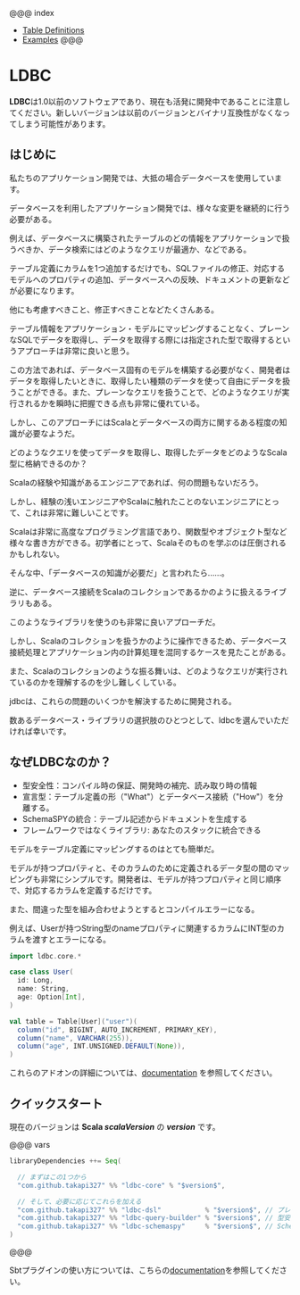 @@@ index
 * [Table Definitions](./01-Table-Definitions.md)
 * [Examples](./02-Examples.md)
@@@

# LDBC

**LDBC**は1.0以前のソフトウェアであり、現在も活発に開発中であることに注意してください。新しいバージョンは以前のバージョンとバイナリ互換性がなくなってしまう可能性があります。

## はじめに

私たちのアプリケーション開発では、大抵の場合データベースを使用しています。

データベースを利用したアプリケーション開発では、様々な変更を継続的に行う必要がある。

例えば、データベースに構築されたテーブルのどの情報をアプリケーションで扱うべきか、データ検索にはどのようなクエリが最適か、などである。

テーブル定義にカラムを1つ追加するだけでも、SQLファイルの修正、対応するモデルへのプロパティの追加、データベースへの反映、ドキュメントの更新などが必要になります。

他にも考慮すべきこと、修正すべきことなどたくさんある。

テーブル情報をアプリケーション・モデルにマッピングすることなく、プレーンなSQLでデータを取得し、データを取得する際には指定された型で取得するというアプローチは非常に良いと思う。

この方法であれば、データベース固有のモデルを構築する必要がなく、開発者はデータを取得したいときに、取得したい種類のデータを使って自由にデータを扱うことができる。また、プレーンなクエリを扱うことで、どのようなクエリが実行されるかを瞬時に把握できる点も非常に優れている。

しかし、このアプローチにはScalaとデータベースの両方に関するある程度の知識が必要なようだ。

どのようなクエリを使ってデータを取得し、取得したデータをどのようなScala型に格納できるのか？

Scalaの経験や知識があるエンジニアであれば、何の問題もないだろう。

しかし、経験の浅いエンジニアやScalaに触れたことのないエンジニアにとって、これは非常に難しいことです。

Scalaは非常に高度なプログラミング言語であり、関数型やオブジェクト型など様々な書き方ができる。初学者にとって、Scalaそのものを学ぶのは圧倒されるかもしれない。

そんな中、「データベースの知識が必要だ」と言われたら......。

逆に、データベース接続をScalaのコレクションであるかのように扱えるライブラリもある。

このようなライブラリを使うのも非常に良いアプローチだ。

しかし、Scalaのコレクションを扱うかのように操作できるため、データベース接続処理とアプリケーション内の計算処理を混同するケースを見たことがある。

また、Scalaのコレクションのような振る舞いは、どのようなクエリが実行されているのかを理解するのを少し難しくしている。

jdbcは、これらの問題のいくつかを解決するために開発される。

数あるデータベース・ライブラリの選択肢のひとつとして、ldbcを選んでいただければ幸いです。

## なぜLDBCなのか？

- 型安全性：コンパイル時の保証、開発時の補完、読み取り時の情報
- 宣言型：テーブル定義の形（"What"）とデータベース接続（"How"）を分離する。
- SchemaSPYの統合：テーブル記述からドキュメントを生成する
- フレームワークではなくライブラリ: あなたのスタックに統合できる

モデルをテーブル定義にマッピングするのはとても簡単だ。

モデルが持つプロパティと、そのカラムのために定義されるデータ型の間のマッピングも非常にシンプルです。開発者は、モデルが持つプロパティと同じ順序で、対応するカラムを定義するだけです。

また、間違った型を組み合わせようとするとコンパイルエラーになる。

例えば、Userが持つString型のnameプロパティに関連するカラムにINT型のカラムを渡すとエラーになる。

```scala mdoc:silent
import ldbc.core.*

case class User(
  id: Long,
  name: String,
  age: Option[Int],
)

val table = Table[User]("user")(
  column("id", BIGINT, AUTO_INCREMENT, PRIMARY_KEY),
  column("name", VARCHAR(255)),
  column("age", INT.UNSIGNED.DEFAULT(None)),
)
```

これらのアドオンの詳細については、[documentation]() を参照してください。

## クイックスタート

現在のバージョンは **Scala $scalaVersion$** の **$version$** です。

@@@ vars
```scala
libraryDependencies ++= Seq(

  // まずはこの1つから
  "com.github.takapi327" %% "ldbc-core" % "$version$",

  // そして、必要に応じてこれらを加える
  "com.github.takapi327" %% "ldbc-dsl"           % "$version$", // プレーンクエリー データベース接続
  "com.github.takapi327" %% "ldbc-query-builder" % "$version$", // 型安全なクエリ構築
  "com.github.takapi327" %% "ldbc-schemaspy"     % "$version$", // SchemaSPYドキュメント生成
)
```
@@@

Sbtプラグインの使い方については、こちらの[documentation]()を参照してください。
